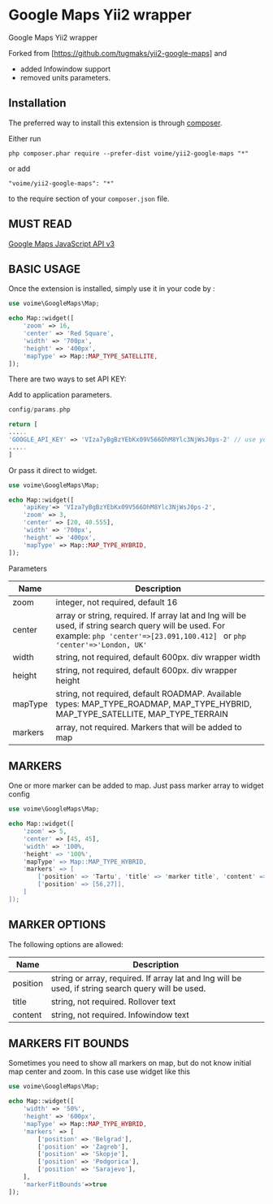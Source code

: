 Google Maps Yii2 wrapper
========================
Google Maps Yii2 wrapper

Forked from [https://github.com/tugmaks/yii2-google-maps] and
  * added Infowindow support
  * removed units parameters.

Installation
------------

The preferred way to install this extension is through [composer](http://getcomposer.org/download/).

Either run

```
php composer.phar require --prefer-dist voime/yii2-google-maps "*"
```

or add

```
"voime/yii2-google-maps": "*"
```

to the require section of your `composer.json` file.


MUST READ
-----
[Google Maps JavaScript API v3](https://developers.google.com/maps/documentation/javascript/reference)

BASIC USAGE
-----
Once the extension is installed, simply use it in your code by  :

```php
use voime\GoogleMaps\Map;

echo Map::widget([
    'zoom' => 16,
    'center' => 'Red Square',
    'width' => '700px',
    'height' => '400px',
    'mapType' => Map::MAP_TYPE_SATELLITE,
]);
```

There are two ways to set API KEY:

Add to application parameters.
```php
config/params.php

return [
.....
'GOOGLE_API_KEY' => 'VIza7yBgBzYEbKx09V566DhM8Ylc3NjWsJ0ps-2' // use your own api key
.....
]
```
Or pass it direct to widget.

```php
use voime\GoogleMaps\Map;

echo Map::widget([
    'apiKey'=> 'VIza7yBgBzYEbKx09V566DhM8Ylc3NjWsJ0ps-2',
    'zoom' => 3,
    'center' => [20, 40.555],
    'width' => '700px',
    'height' => '400px',
    'mapType' => Map::MAP_TYPE_HYBRID,
]);
```

Parameters

| Name  | Description |
| ------------- | ------------- |
| zoom  | integer, not required, default 16 |
| center  | array or string, required. If array lat and lng will be used, if string search query will be used. For example: ```php 'center'=>[23.091,100.412] ``` or ```php 'center'=>'London, UK' ``` |
| width | string, not required, default 600px. div wrapper width |
| height | string, not required, default 600px. div wrapper height |
| mapType | string, not required, default ROADMAP. Available types: MAP_TYPE_ROADMAP, MAP_TYPE_HYBRID, MAP_TYPE_SATELLITE, MAP_TYPE_TERRAIN |
| markers | array, not required. Markers that will be added to map|

MARKERS
-----

One or more marker can be added to map. Just pass marker array to widget config

```php
use voime\GoogleMaps\Map;

echo Map::widget([
    'zoom' => 5,
    'center' => [45, 45],
    'width' => '100%,
    'height' => '100%',
    'mapType' => Map::MAP_TYPE_HYBRID,
    'markers' => [
        ['position' => 'Tartu', 'title' => 'marker title', 'content' => 'InfoWindow content'],
        ['position' => [56,27]],
    ]
]);
````

MARKER OPTIONS
-----

The following options are allowed:

| Name  | Description |
| ------------- | ------------- |
| position  | string or array, required. If array lat and lng will be used, if string search query will be used. |
| title  | string, not required. Rollover text |
| content  | string, not required. Infowindow text |

MARKERS FIT BOUNDS
-----

Sometimes you need to show all markers on map, but do not know initial map center and zoom. In this case use widget like this

```php
use voime\GoogleMaps\Map;

echo Map::widget([
    'width' => '50%',
    'height' => '600px',
    'mapType' => Map::MAP_TYPE_HYBRID,
    'markers' => [
        ['position' => 'Belgrad'],
        ['position' => 'Zagreb'],
        ['position' => 'Skopje'],
        ['position' => 'Podgorica'],
        ['position' => 'Sarajevo'],
    ],
    'markerFitBounds'=>true
]);
